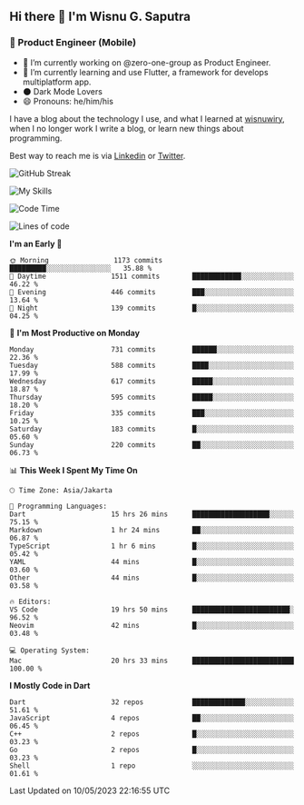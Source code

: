 ## Hi there 👋 I'm Wisnu G. Saputra

### :mobile_phone_off: Product Engineer (Mobile)

- 🔭 I’m currently working on @zero-one-group as Product Engineer.
- 🌱 I’m currently learning and use Flutter, a framework for develops multiplatform app.
- 🌑 Dark Mode Lovers
- 😄 Pronouns: he/him/his

I have a blog about the technology I use, and what I learned at [wisnuwiry](https://wisnuwiry.space/), when I no longer work I write a blog, or learn new things about programming.

Best way to reach me is via [Linkedin](https://www.linkedin.com/in/wisnu-saputra/) or [Twitter](https://twitter.com/wisnuwiry).

![GitHub Streak](https://streak-stats.demolab.com?user=wisnuwiry&theme=dark&hide_border=true)

![My Skills](https://skillicons.dev/icons?i=dart,flutter,kotlin,swift,js,css,neovim,git,linux&perline=5)

<!--START_SECTION:waka-->
![Code Time](http://img.shields.io/badge/Code%20Time-433%20hrs%2038%20mins-blue)

![Lines of code](https://img.shields.io/badge/From%20Hello%20World%20I%27ve%20Written-4.6%20million%20lines%20of%20code-blue)

**I'm an Early 🐤** 

```text
🌞 Morning                1173 commits        █████████░░░░░░░░░░░░░░░░   35.88 % 
🌆 Daytime                1511 commits        ████████████░░░░░░░░░░░░░   46.22 % 
🌃 Evening                446 commits         ███░░░░░░░░░░░░░░░░░░░░░░   13.64 % 
🌙 Night                  139 commits         █░░░░░░░░░░░░░░░░░░░░░░░░   04.25 % 
```
📅 **I'm Most Productive on Monday** 

```text
Monday                   731 commits         ██████░░░░░░░░░░░░░░░░░░░   22.36 % 
Tuesday                  588 commits         ████░░░░░░░░░░░░░░░░░░░░░   17.99 % 
Wednesday                617 commits         █████░░░░░░░░░░░░░░░░░░░░   18.87 % 
Thursday                 595 commits         █████░░░░░░░░░░░░░░░░░░░░   18.20 % 
Friday                   335 commits         ███░░░░░░░░░░░░░░░░░░░░░░   10.25 % 
Saturday                 183 commits         █░░░░░░░░░░░░░░░░░░░░░░░░   05.60 % 
Sunday                   220 commits         ██░░░░░░░░░░░░░░░░░░░░░░░   06.73 % 
```


📊 **This Week I Spent My Time On** 

```text
🕑︎ Time Zone: Asia/Jakarta

💬 Programming Languages: 
Dart                     15 hrs 26 mins      ███████████████████░░░░░░   75.15 % 
Markdown                 1 hr 24 mins        ██░░░░░░░░░░░░░░░░░░░░░░░   06.87 % 
TypeScript               1 hr 6 mins         █░░░░░░░░░░░░░░░░░░░░░░░░   05.42 % 
YAML                     44 mins             █░░░░░░░░░░░░░░░░░░░░░░░░   03.60 % 
Other                    44 mins             █░░░░░░░░░░░░░░░░░░░░░░░░   03.58 % 

🔥 Editors: 
VS Code                  19 hrs 50 mins      ████████████████████████░   96.52 % 
Neovim                   42 mins             █░░░░░░░░░░░░░░░░░░░░░░░░   03.48 % 

💻 Operating System: 
Mac                      20 hrs 33 mins      █████████████████████████   100.00 % 
```

**I Mostly Code in Dart** 

```text
Dart                     32 repos            █████████████░░░░░░░░░░░░   51.61 % 
JavaScript               4 repos             ██░░░░░░░░░░░░░░░░░░░░░░░   06.45 % 
C++                      2 repos             █░░░░░░░░░░░░░░░░░░░░░░░░   03.23 % 
Go                       2 repos             █░░░░░░░░░░░░░░░░░░░░░░░░   03.23 % 
Shell                    1 repo              ░░░░░░░░░░░░░░░░░░░░░░░░░   01.61 % 
```




 Last Updated on 10/05/2023 22:16:55 UTC
<!--END_SECTION:waka-->
